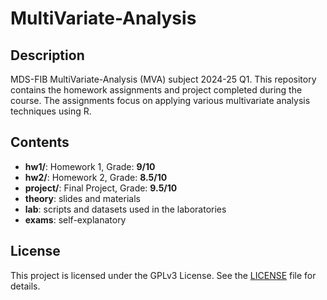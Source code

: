 # MultiVariate-Analysis

## Description 
MDS-FIB MultiVariate-Analysis (MVA) subject 2024-25 Q1. This repository contains the homework assignments and project completed during the course. The assignments focus on applying various multivariate analysis techniques using R.

## Contents

- **hw1/**: Homework 1, Grade: **9/10**
- **hw2/**: Homework 2, Grade: **8.5/10**
- **project/**: Final Project, Grade: **9.5/10**
- **theory**: slides and materials 
- **lab**: scripts and datasets used in the laboratories
- **exams**: self-explanatory

## License

This project is licensed under the GPLv3 License. See the [LICENSE](./LICENSE) file for details.
